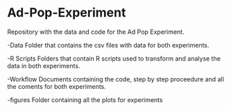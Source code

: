 # Ad-Pop-Experiment
Repository with the data and code for the Ad Pop Experiment.

-Data
Folder that contains the csv files with data for both experiments.

-R Scripts
Folders that contain R scripts used to transform and analyse the data in both experiments.

-Workflow
Documents containing the code, step by step proceedure and all the coments for both experiments.

-figures
Folder containing all the plots for experiments
